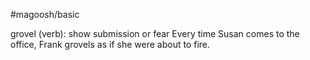 #magoosh/basic

grovel (verb): show submission or fear 
Every time Susan comes to the office, Frank grovels as if she were about to fire. 
